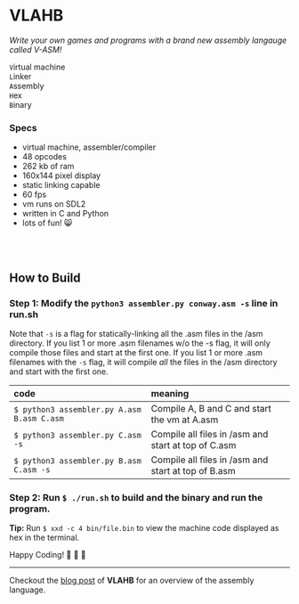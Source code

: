 # VLAHB
_Write your own games and programs with a brand new assembly langauge called V-ASM!_

`V`irtual machine<br>
`L`inker<br>
`A`ssembly<br>
`H`ex<br>
`B`inary<br>

### Specs
- virtual machine, assembler/compiler
- 48 opcodes
- 262 kb of ram
- 160x144 pixel display
- static linking capable
- 60 fps
- vm runs on SDL2
- written in C and Python
- lots of fun! :smile_cat:

<br><br>

## How to Build

### Step 1: Modify the `python3 assembler.py conway.asm -s` line in run.sh

Note that `-s` is a flag for statically-linking all the .asm files in the /asm directory. If you list 1 or more .asm filenames w/o the -s flag, it will only compile those files and start at the first one. If you list 1 or more .asm filenames with the `-s` flag, it will compile _all_ the files in the /asm directory and start with the first one.

| code | meaning |
|:-------|:------|
| `$ python3 assembler.py A.asm B.asm C.asm` | Compile A, B and C and start the vm at A.asm |
| `$ python3 assembler.py C.asm -s` | Compile all files in /asm and start at top of C.asm |
| `$ python3 assembler.py B.asm C.asm -s` | Compile all files in /asm and start at top of B.asm |

### Step 2: Run `$ ./run.sh` to build and the binary and run the program. 

<b>Tip:</b> Run `$ xxd -c 4 bin/file.bin` to view the machine code displayed as hex in the terminal.

Happy Coding! :tada: :tada: :tada:

---

Checkout the [blog post](http://adamkulidjian.com/vlahb-blog/) of **VLAHB** for an overview of the assembly language.
